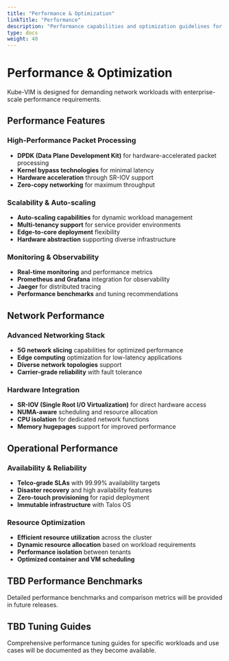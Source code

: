 ```yaml
---
title: "Performance & Optimization"
linkTitle: "Performance"
description: "Performance capabilities and optimization guidelines for Kube-VIM"
type: docs
weight: 40
---
```


# Performance & Optimization

Kube-VIM is designed for demanding network workloads with enterprise-scale performance requirements.

## Performance Features

### High-Performance Packet Processing
- **DPDK (Data Plane Development Kit)** for hardware-accelerated packet processing
- **Kernel bypass technologies** for minimal latency
- **Hardware acceleration** through SR-IOV support
- **Zero-copy networking** for maximum throughput

### Scalability & Auto-scaling
- **Auto-scaling capabilities** for dynamic workload management
- **Multi-tenancy support** for service provider environments
- **Edge-to-core deployment** flexibility
- **Hardware abstraction** supporting diverse infrastructure

### Monitoring & Observability
- **Real-time monitoring** and performance metrics
- **Prometheus and Grafana** integration for observability
- **Jaeger** for distributed tracing
- **Performance benchmarks** and tuning recommendations

## Network Performance

### Advanced Networking Stack
- **5G network slicing** capabilities for optimized performance
- **Edge computing** optimization for low-latency applications
- **Diverse network topologies** support
- **Carrier-grade reliability** with fault tolerance

### Hardware Integration
- **SR-IOV (Single Root I/O Virtualization)** for direct hardware access
- **NUMA-aware** scheduling and resource allocation
- **CPU isolation** for dedicated network functions
- **Memory hugepages** support for improved performance

## Operational Performance

### Availability & Reliability
- **Telco-grade SLAs** with 99.99% availability targets
- **Disaster recovery** and high availability features
- **Zero-touch provisioning** for rapid deployment
- **Immutable infrastructure** with Talos OS

### Resource Optimization
- **Efficient resource utilization** across the cluster
- **Dynamic resource allocation** based on workload requirements
- **Performance isolation** between tenants
- **Optimized container and VM scheduling**

## **TBD** Performance Benchmarks

Detailed performance benchmarks and comparison metrics will be provided in future releases.

## **TBD** Tuning Guides

Comprehensive performance tuning guides for specific workloads and use cases will be documented as they become available.
